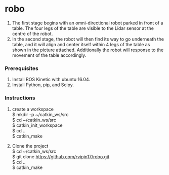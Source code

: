 # robo
1) The first stage begins with an omni-directional robot parked in front of a table. The four legs of the table are visible to the Lidar sensor at the centre of the robot.
2) In the second stage, the robot will then find its way to go underneath the table, and it will align and center itself within 4 legs of the table as shown in the picture attached. Additionally the robot will response to the movement of the table accordingly.

### Prerequisites

1) Install ROS Kinetic with ubuntu 16.04.
2) Install Python, pip, and Scipy.

### Instructions

1) create a workspace <br />
$ mkdir -p ~/catkin_ws/src <br />
$ cd ~/catkin_ws/src <br />
$ catkin_init_workspace <br />
$ cd .. <br />
$ catkin_make <br />
   
2) Clone the project <br />
$ cd ~/catkin_ws/src <br />
$ git clone https://github.com/rvipin17/robo.git <br />
$ cd .. <br />
$ catkin_make <br />
